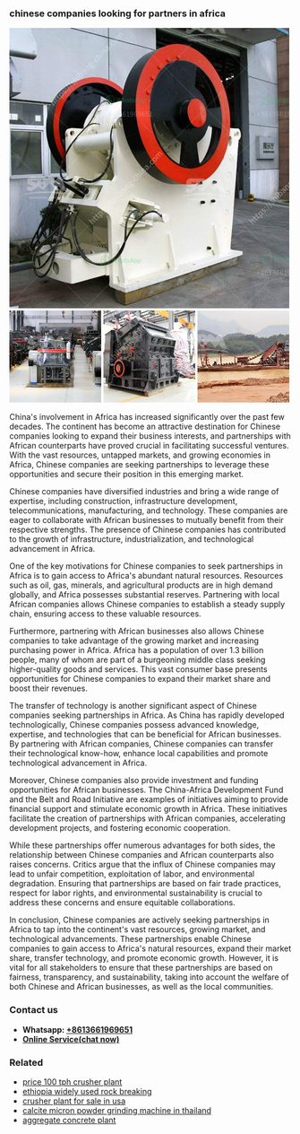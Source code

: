 <h3>chinese companies looking for partners in africa</h3><img src='1708497346.jpg' alt=''><p>China's involvement in Africa has increased significantly over the past few decades. The continent has become an attractive destination for Chinese companies looking to expand their business interests, and partnerships with African counterparts have proved crucial in facilitating successful ventures. With the vast resources, untapped markets, and growing economies in Africa, Chinese companies are seeking partnerships to leverage these opportunities and secure their position in this emerging market.</p><p>Chinese companies have diversified industries and bring a wide range of expertise, including construction, infrastructure development, telecommunications, manufacturing, and technology. These companies are eager to collaborate with African businesses to mutually benefit from their respective strengths. The presence of Chinese companies has contributed to the growth of infrastructure, industrialization, and technological advancement in Africa.</p><p>One of the key motivations for Chinese companies to seek partnerships in Africa is to gain access to Africa's abundant natural resources. Resources such as oil, gas, minerals, and agricultural products are in high demand globally, and Africa possesses substantial reserves. Partnering with local African companies allows Chinese companies to establish a steady supply chain, ensuring access to these valuable resources.</p><p>Furthermore, partnering with African businesses also allows Chinese companies to take advantage of the growing market and increasing purchasing power in Africa. Africa has a population of over 1.3 billion people, many of whom are part of a burgeoning middle class seeking higher-quality goods and services. This vast consumer base presents opportunities for Chinese companies to expand their market share and boost their revenues.</p><p>The transfer of technology is another significant aspect of Chinese companies seeking partnerships in Africa. As China has rapidly developed technologically, Chinese companies possess advanced knowledge, expertise, and technologies that can be beneficial for African businesses. By partnering with African companies, Chinese companies can transfer their technological know-how, enhance local capabilities and promote technological advancement in Africa.</p><p>Moreover, Chinese companies also provide investment and funding opportunities for African businesses. The China-Africa Development Fund and the Belt and Road Initiative are examples of initiatives aiming to provide financial support and stimulate economic growth in Africa. These initiatives facilitate the creation of partnerships with African companies, accelerating development projects, and fostering economic cooperation.</p><p>While these partnerships offer numerous advantages for both sides, the relationship between Chinese companies and African counterparts also raises concerns. Critics argue that the influx of Chinese companies may lead to unfair competition, exploitation of labor, and environmental degradation. Ensuring that partnerships are based on fair trade practices, respect for labor rights, and environmental sustainability is crucial to address these concerns and ensure equitable collaborations.</p><p>In conclusion, Chinese companies are actively seeking partnerships in Africa to tap into the continent's vast resources, growing market, and technological advancements. These partnerships enable Chinese companies to gain access to Africa's natural resources, expand their market share, transfer technology, and promote economic growth. However, it is vital for all stakeholders to ensure that these partnerships are based on fairness, transparency, and sustainability, taking into account the welfare of both Chinese and African businesses, as well as the local communities.</p><h3>Contact us</h3><ul><li><strong>Whatsapp:&nbsp;<a href="https://wa.me/8613661969651">+8613661969651</a></strong></li><li><a href="https://swt.shibang-china.com/?git&amp;zhl&amp;chinese companies looking for partners in africa"><strong>Online Service(chat now)</strong></a></li></ul><h3>Related</h3><ul><li><a href='price 100 tph crusher plant.md'>price 100 tph crusher plant</a></li><li><a href='ethiopia widely used rock breaking.md'>ethiopia widely used rock breaking</a></li><li><a href='crusher plant for sale in usa.md'>crusher plant for sale in usa</a></li><li><a href='calcite micron powder grinding machine in thailand.md'>calcite micron powder grinding machine in thailand</a></li><li><a href='aggregate concrete plant.md'>aggregate concrete plant</a></li></ul>